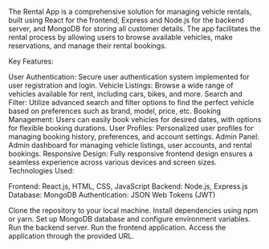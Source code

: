 The Rental App is a comprehensive solution for managing vehicle rentals, built using React for the frontend, Express and Node.js for the backend server, and MongoDB for storing all customer details. The app facilitates the rental process by allowing users to browse available vehicles, make reservations, and manage their rental bookings.

Key Features:

User Authentication: Secure user authentication system implemented for user registration and login.
Vehicle Listings: Browse a wide range of vehicles available for rent, including cars, bikes, and more.
Search and Filter: Utilize advanced search and filter options to find the perfect vehicle based on preferences such as brand, model, price, etc.
Booking Management: Users can easily book vehicles for desired dates, with options for flexible booking durations.
User Profiles: Personalized user profiles for managing booking history, preferences, and account settings.
Admin Panel: Admin dashboard for managing vehicle listings, user accounts, and rental bookings.
Responsive Design: Fully responsive frontend design ensures a seamless experience across various devices and screen sizes.
Technologies Used:

Frontend: React.js, HTML, CSS, JavaScript
Backend: Node.js, Express.js
Database: MongoDB
Authentication: JSON Web Tokens (JWT)


Clone the repository to your local machine.
Install dependencies using npm or yarn.
Set up MongoDB database and configure environment variables.
Run the backend server.
Run the frontend application.
Access the application through the provided URL.
